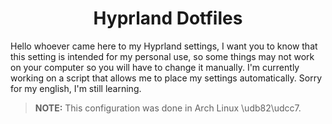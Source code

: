 <h1 align="center">Hyprland Dotfiles</h1>

Hello whoever came here to my Hyprland settings, I want you to know that this setting 
is intended for my personal use, so some things may not work on your computer so you will 
have to change it manually. I'm currently working on a script that allows me to 
place my settings automatically. Sorry for my english, I'm still learning.

> **NOTE:** This configuration was done in Arch Linux \udb82\udcc7. 
